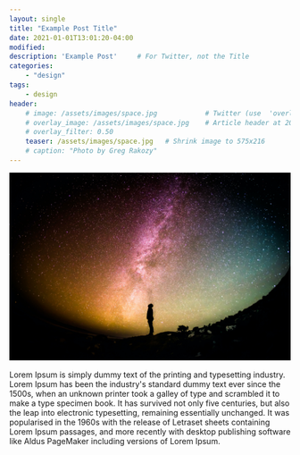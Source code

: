 ```yaml
---
layout: single
title: "Example Post Title"
date: 2021-01-01T13:01:20-04:00
modified:
description: 'Example Post' 	# For Twitter, not the Title
categories:
    - "design"
tags:
    - design
header:
    # image: /assets/images/space.jpg            # Twitter (use  'overlay_image')
    # overlay_image: /assets/images/space.jpg    # Article header at 2048x768
    # overlay_filter: 0.50
    teaser: /assets/images/space.jpg   # Shrink image to 575x216
    # caption: "Photo by Greg Rakozy"
---
```


![Space](/assets/images/space.jpg)

Lorem Ipsum is simply dummy text of the printing and typesetting industry. Lorem Ipsum has been the industry's standard dummy text ever since the 1500s, when an unknown printer took a galley of type and scrambled it to make a type specimen book. It has survived not only five centuries, but also the leap into electronic typesetting, remaining essentially unchanged. It was popularised in the 1960s with the release of Letraset sheets containing Lorem Ipsum passages, and more recently with desktop publishing software like Aldus PageMaker including versions of Lorem Ipsum.